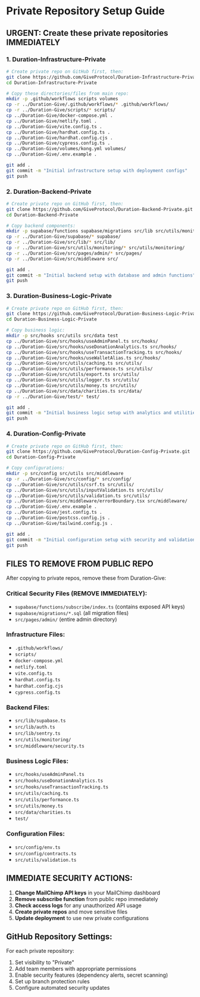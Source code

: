 # Private Repository Setup Guide

## URGENT: Create these private repositories IMMEDIATELY

### 1. Duration-Infrastructure-Private

```bash
# Create private repo on GitHub first, then:
git clone https://github.com/GiveProtocol/Duration-Infrastructure-Private.git
cd Duration-Infrastructure-Private

# Copy these directories/files from main repo:
mkdir -p .github/workflows scripts volumes
cp -r ../Duration-Give/.github/workflows/* .github/workflows/
cp -r ../Duration-Give/scripts/* scripts/
cp ../Duration-Give/docker-compose.yml .
cp ../Duration-Give/netlify.toml .
cp ../Duration-Give/vite.config.ts .
cp ../Duration-Give/hardhat.config.ts .
cp ../Duration-Give/hardhat.config.cjs .
cp ../Duration-Give/cypress.config.ts .
cp ../Duration-Give/volumes/kong.yml volumes/
cp ../Duration-Give/.env.example .

git add .
git commit -m "Initial infrastructure setup with deployment configs"
git push
```

### 2. Duration-Backend-Private

```bash
# Create private repo on GitHub first, then:
git clone https://github.com/GiveProtocol/Duration-Backend-Private.git
cd Duration-Backend-Private

# Copy backend components:
mkdir -p supabase/functions supabase/migrations src/lib src/utils/monitoring src/pages
cp -r ../Duration-Give/supabase/* supabase/
cp -r ../Duration-Give/src/lib/* src/lib/
cp -r ../Duration-Give/src/utils/monitoring/* src/utils/monitoring/
cp -r ../Duration-Give/src/pages/admin/* src/pages/
cp -r ../Duration-Give/src/middleware src/

git add .
git commit -m "Initial backend setup with database and admin functions"
git push
```

### 3. Duration-Business-Logic-Private

```bash
# Create private repo on GitHub first, then:
git clone https://github.com/GiveProtocol/Duration-Business-Logic-Private.git
cd Duration-Business-Logic-Private

# Copy business logic:
mkdir -p src/hooks src/utils src/data test
cp ../Duration-Give/src/hooks/useAdminPanel.ts src/hooks/
cp ../Duration-Give/src/hooks/useDonationAnalytics.ts src/hooks/
cp ../Duration-Give/src/hooks/useTransactionTracking.ts src/hooks/
cp ../Duration-Give/src/hooks/useWalletAlias.ts src/hooks/
cp ../Duration-Give/src/utils/caching.ts src/utils/
cp ../Duration-Give/src/utils/performance.ts src/utils/
cp ../Duration-Give/src/utils/export.ts src/utils/
cp ../Duration-Give/src/utils/logger.ts src/utils/
cp ../Duration-Give/src/utils/money.ts src/utils/
cp ../Duration-Give/src/data/charities.ts src/data/
cp -r ../Duration-Give/test/* test/

git add .
git commit -m "Initial business logic setup with analytics and utilities"
git push
```

### 4. Duration-Config-Private

```bash
# Create private repo on GitHub first, then:
git clone https://github.com/GiveProtocol/Duration-Config-Private.git
cd Duration-Config-Private

# Copy configurations:
mkdir -p src/config src/utils src/middleware
cp -r ../Duration-Give/src/config/* src/config/
cp ../Duration-Give/src/utils/csrf.ts src/utils/
cp ../Duration-Give/src/utils/inputValidation.ts src/utils/
cp ../Duration-Give/src/utils/validation.ts src/utils/
cp ../Duration-Give/src/middleware/errorBoundary.tsx src/middleware/
cp ../Duration-Give/.env.example .
cp ../Duration-Give/jest.config.ts .
cp ../Duration-Give/postcss.config.js .
cp ../Duration-Give/tailwind.config.js .

git add .
git commit -m "Initial configuration setup with security and validation"
git push
```

## FILES TO REMOVE FROM PUBLIC REPO

After copying to private repos, remove these from Duration-Give:

### Critical Security Files (REMOVE IMMEDIATELY):

- `supabase/functions/subscribe/index.ts` (contains exposed API keys)
- `supabase/migrations/*.sql` (all migration files)
- `src/pages/admin/` (entire admin directory)

### Infrastructure Files:

- `.github/workflows/`
- `scripts/`
- `docker-compose.yml`
- `netlify.toml`
- `vite.config.ts`
- `hardhat.config.ts`
- `hardhat.config.cjs`
- `cypress.config.ts`

### Backend Files:

- `src/lib/supabase.ts`
- `src/lib/auth.ts`
- `src/lib/sentry.ts`
- `src/utils/monitoring/`
- `src/middleware/security.ts`

### Business Logic Files:

- `src/hooks/useAdminPanel.ts`
- `src/hooks/useDonationAnalytics.ts`
- `src/hooks/useTransactionTracking.ts`
- `src/utils/caching.ts`
- `src/utils/performance.ts`
- `src/utils/money.ts`
- `src/data/charities.ts`
- `test/`

### Configuration Files:

- `src/config/env.ts`
- `src/config/contracts.ts`
- `src/utils/validation.ts`

## IMMEDIATE SECURITY ACTIONS:

1. **Change MailChimp API keys** in your MailChimp dashboard
2. **Remove subscribe function** from public repo immediately
3. **Check access logs** for any unauthorized API usage
4. **Create private repos** and move sensitive files
5. **Update deployment** to use new private configurations

## GitHub Repository Settings:

For each private repository:

1. Set visibility to "Private"
2. Add team members with appropriate permissions
3. Enable security features (dependency alerts, secret scanning)
4. Set up branch protection rules
5. Configure automated security updates
